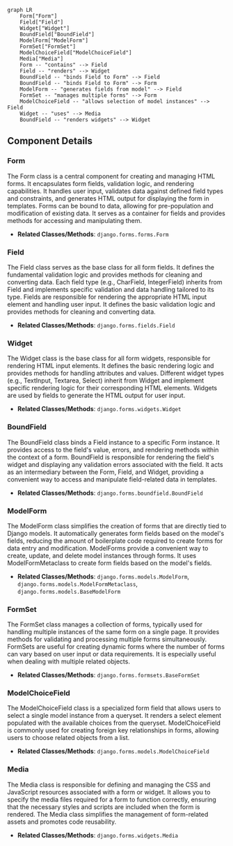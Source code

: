 ```mermaid
graph LR
    Form["Form"]
    Field["Field"]
    Widget["Widget"]
    BoundField["BoundField"]
    ModelForm["ModelForm"]
    FormSet["FormSet"]
    ModelChoiceField["ModelChoiceField"]
    Media["Media"]
    Form -- "contains" --> Field
    Field -- "renders" --> Widget
    BoundField -- "binds Field to Form" --> Field
    BoundField -- "binds Field to Form" --> Form
    ModelForm -- "generates fields from model" --> Field
    FormSet -- "manages multiple forms" --> Form
    ModelChoiceField -- "allows selection of model instances" --> Field
    Widget -- "uses" --> Media
    BoundField -- "renders widgets" --> Widget
```

## Component Details

### Form
The Form class is a central component for creating and managing HTML forms. It encapsulates form fields, validation logic, and rendering capabilities. It handles user input, validates data against defined field types and constraints, and generates HTML output for displaying the form in templates. Forms can be bound to data, allowing for pre-population and modification of existing data. It serves as a container for fields and provides methods for accessing and manipulating them.
- **Related Classes/Methods**: `django.forms.forms.Form`

### Field
The Field class serves as the base class for all form fields. It defines the fundamental validation logic and provides methods for cleaning and converting data. Each field type (e.g., CharField, IntegerField) inherits from Field and implements specific validation and data handling tailored to its type. Fields are responsible for rendering the appropriate HTML input element and handling user input. It defines the basic validation logic and provides methods for cleaning and converting data.
- **Related Classes/Methods**: `django.forms.fields.Field`

### Widget
The Widget class is the base class for all form widgets, responsible for rendering HTML input elements. It defines the basic rendering logic and provides methods for handling attributes and values. Different widget types (e.g., TextInput, Textarea, Select) inherit from Widget and implement specific rendering logic for their corresponding HTML elements. Widgets are used by fields to generate the HTML output for user input.
- **Related Classes/Methods**: `django.forms.widgets.Widget`

### BoundField
The BoundField class binds a Field instance to a specific Form instance. It provides access to the field's value, errors, and rendering methods within the context of a form. BoundField is responsible for rendering the field's widget and displaying any validation errors associated with the field. It acts as an intermediary between the Form, Field, and Widget, providing a convenient way to access and manipulate field-related data in templates.
- **Related Classes/Methods**: `django.forms.boundfield.BoundField`

### ModelForm
The ModelForm class simplifies the creation of forms that are directly tied to Django models. It automatically generates form fields based on the model's fields, reducing the amount of boilerplate code required to create forms for data entry and modification. ModelForms provide a convenient way to create, update, and delete model instances through forms. It uses ModelFormMetaclass to create form fields based on the model's fields.
- **Related Classes/Methods**: `django.forms.models.ModelForm`, `django.forms.models.ModelFormMetaclass`, `django.forms.models.BaseModelForm`

### FormSet
The FormSet class manages a collection of forms, typically used for handling multiple instances of the same form on a single page. It provides methods for validating and processing multiple forms simultaneously. FormSets are useful for creating dynamic forms where the number of forms can vary based on user input or data requirements. It is especially useful when dealing with multiple related objects.
- **Related Classes/Methods**: `django.forms.formsets.BaseFormSet`

### ModelChoiceField
The ModelChoiceField class is a specialized form field that allows users to select a single model instance from a queryset. It renders a select element populated with the available choices from the queryset. ModelChoiceField is commonly used for creating foreign key relationships in forms, allowing users to choose related objects from a list.
- **Related Classes/Methods**: `django.forms.models.ModelChoiceField`

### Media
The Media class is responsible for defining and managing the CSS and JavaScript resources associated with a form or widget. It allows you to specify the media files required for a form to function correctly, ensuring that the necessary styles and scripts are included when the form is rendered. The Media class simplifies the management of form-related assets and promotes code reusability.
- **Related Classes/Methods**: `django.forms.widgets.Media`
